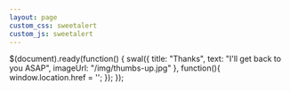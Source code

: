 ```yaml
---
layout: page
custom_css: sweetalert
custom_js: sweetalert
---
```

$(document).ready(function() {
swal({ 
  title: "Thanks",
   text: "I'll get back to you ASAP",
    imageUrl: "/img/thumbs-up.jpg" 
  },
  function(){
    window.location.href = '';
});
});